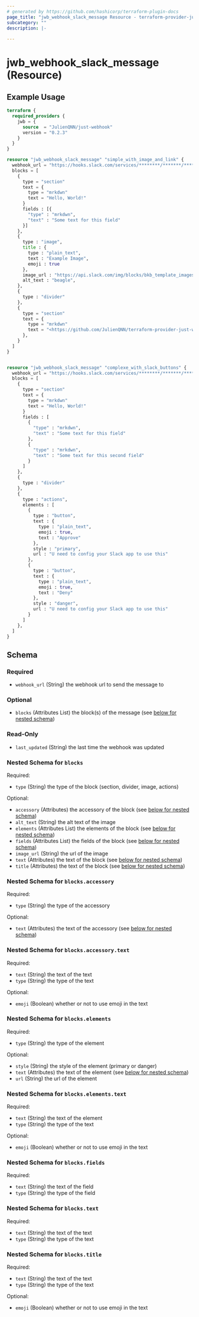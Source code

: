 ```yaml
---
# generated by https://github.com/hashicorp/terraform-plugin-docs
page_title: "jwb_webhook_slack_message Resource - terraform-provider-just-webhook"
subcategory: ""
description: |-
  
---
```


# jwb_webhook_slack_message (Resource)



## Example Usage

```terraform
terraform {
  required_providers {
    jwb = {
      source  = "JulienQNN/just-webhook"
      version = "0.2.3"
    }
  }
}

resource "jwb_webhook_slack_message" "simple_with_image_and_link" {
  webhook_url = "https://hooks.slack.com/services/********/*******/********************"
  blocks = [
    {
      type = "section"
      text = {
        type = "mrkdwn"
        text = "Hello, World!"
      }
      fields : [{
        "type" : "mrkdwn",
        "text" : "Some text for this field"
      }]
    },
    {
      type : "image",
      title : {
        type : "plain_text",
        text : "Example Image",
        emoji : true
      },
      image_url : "https://api.slack.com/img/blocks/bkb_template_images/beagle.png",
      alt_text : "beagle",
    },
    {
      type : "divider"
    },
    {
      type = "section"
      text = {
        type = "mrkdwn"
        text = "<https://github.com/JulienQNN/terraform-provider-just-webhook|Yes button>"
      },
    }
  ]
}


resource "jwb_webhook_slack_message" "complexe_with_slack_buttons" {
  webhook_url = "https://hooks.slack.com/services/********/*******/********************"
  blocks = [
    {
      type = "section"
      text = {
        type = "mrkdwn"
        text = "Hello, World!"
      }
      fields : [
        {
          "type" : "mrkdwn",
          "text" : "Some text for this field"
        },
        {
          "type" : "mrkdwn",
          "text" : "Some text for this second field"
        }
      ]
    },
    {
      type : "divider"
    },
    {
      type : "actions",
      elements : [
        {
          type : "button",
          text : {
            type : "plain_text",
            emoji : true,
            text : "Approve"
          },
          style : "primary",
          url : "U need to config your Slack app to use this"
        },
        {
          type : "button",
          text : {
            type : "plain_text",
            emoji : true,
            text : "Deny"
          },
          style : "danger",
          url : "U need to config your Slack app to use this"
        }
      ]
    },
  ]
}
```

<!-- schema generated by tfplugindocs -->
## Schema

### Required

- `webhook_url` (String) the webhook url to send the message to

### Optional

- `blocks` (Attributes List) the block(s) of the message (see [below for nested schema](#nestedatt--blocks))

### Read-Only

- `last_updated` (String) the last time the webhook was updated

<a id="nestedatt--blocks"></a>
### Nested Schema for `blocks`

Required:

- `type` (String) the type of the block (section, divider, image, actions)

Optional:

- `accessory` (Attributes) the accessory of the block (see [below for nested schema](#nestedatt--blocks--accessory))
- `alt_text` (String) the alt text of the image
- `elements` (Attributes List) the elements of the block (see [below for nested schema](#nestedatt--blocks--elements))
- `fields` (Attributes List) the fields of the block (see [below for nested schema](#nestedatt--blocks--fields))
- `image_url` (String) the url of the image
- `text` (Attributes) the text of the block (see [below for nested schema](#nestedatt--blocks--text))
- `title` (Attributes) the text of the block (see [below for nested schema](#nestedatt--blocks--title))

<a id="nestedatt--blocks--accessory"></a>
### Nested Schema for `blocks.accessory`

Required:

- `type` (String) the type of the accessory

Optional:

- `text` (Attributes) the text of the accessory (see [below for nested schema](#nestedatt--blocks--accessory--text))

<a id="nestedatt--blocks--accessory--text"></a>
### Nested Schema for `blocks.accessory.text`

Required:

- `text` (String) the text of the text
- `type` (String) the type of the text

Optional:

- `emoji` (Boolean) whether or not to use emoji in the text



<a id="nestedatt--blocks--elements"></a>
### Nested Schema for `blocks.elements`

Required:

- `type` (String) the type of the element

Optional:

- `style` (String) the style of the element (primary or danger)
- `text` (Attributes) the text of the element (see [below for nested schema](#nestedatt--blocks--elements--text))
- `url` (String) the url of the element

<a id="nestedatt--blocks--elements--text"></a>
### Nested Schema for `blocks.elements.text`

Required:

- `text` (String) the text of the element
- `type` (String) the type of the text

Optional:

- `emoji` (Boolean) whether or not to use emoji in the text



<a id="nestedatt--blocks--fields"></a>
### Nested Schema for `blocks.fields`

Required:

- `text` (String) the text of the field
- `type` (String) the type of the field


<a id="nestedatt--blocks--text"></a>
### Nested Schema for `blocks.text`

Required:

- `text` (String) the text of the text
- `type` (String) the type of the text


<a id="nestedatt--blocks--title"></a>
### Nested Schema for `blocks.title`

Required:

- `text` (String) the text of the text
- `type` (String) the type of the text

Optional:

- `emoji` (Boolean) whether or not to use emoji in the text
